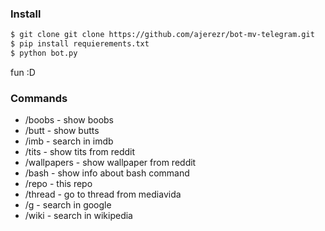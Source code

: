 ### Install
```sh
$ git clone git clone https://github.com/ajerezr/bot-mv-telegram.git
$ pip install requierements.txt
$ python bot.py
```
fun :D

### Commands
* /boobs - show boobs
* /butt - show butts
* /imb - search in imdb
* /tits - show tits from reddit
* /wallpapers - show wallpaper from reddit
* /bash <command> - show info about bash command
* /repo - this repo
* /thread - go to thread from mediavida
* /g - search in google
* /wiki - search in wikipedia
